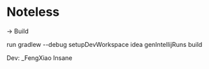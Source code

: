 # Noteless

 -> Build
   
run gradlew --debug setupDevWorkspace idea genIntellijRuns build

Dev: _FengXiao Insane

